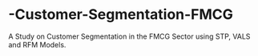 # -Customer-Segmentation-FMCG
A Study on Customer Segmentation in the FMCG Sector using STP, VALS and RFM Models.
